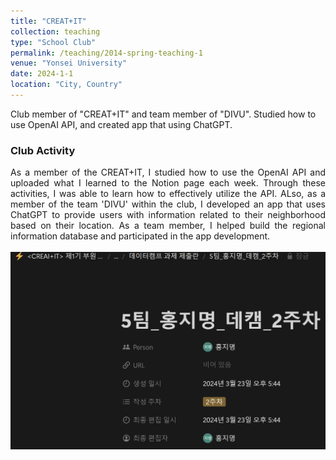 ```yaml
---
title: "CREAT+IT"
collection: teaching
type: "School Club"
permalink: /teaching/2014-spring-teaching-1
venue: "Yonsei University"
date: 2024-1-1
location: "City, Country"
---
```


Club member of "CREAT+IT" and team member of "DIVU". Studied how to use OpenAI API, and created app that using ChatGPT. 

### Club Activity

<div align="justify">
As a member of the CREAT+IT, I studied how to use the OpenAI API and uploaded what I learned to the Notion page each week. Through these activities, I was able to learn how to effectively utilize the API. ALso, as a member of the team 'DIVU' within the club, I developed an app that uses ChatGPT to provide users with information related to their neighborhood based on their location. As a team member, I helped build the regional information database and participated in the app development. <br/><br/><img src='/images/creatit.png'>
</div>
